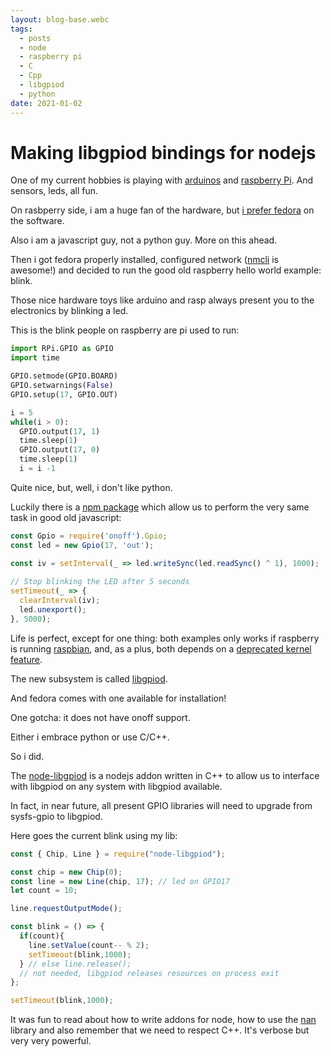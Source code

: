 ```yaml
---
layout: blog-base.webc
tags: 
  - posts
  - node
  - raspberry pi
  - C
  - Cpp
  - libgpiod
  - python
date: 2021-01-02
---
```

# Making libgpiod bindings for nodejs

One of my current hobbies is playing with [arduinos](https://www.arduino.cc/)
and [raspberry Pi](https://www.raspberrypi.org/). And sensors, leds, all fun.

On rasbperry side, i am a huge fan of the hardware, but
[i prefer fedora](https://arm.fedoraproject.org/) on the software.

Also i am a javascript guy, not a python guy. More on this ahead.

Then i got fedora properly installed, configured network
([nmcli](https://fedoraproject.org/wiki/Networking/CLI) is awesome!) and decided
to run the good old raspberry hello world example: blink.

Those nice hardware toys like arduino and rasp always present you to the
electronics by blinking a led.

This is the blink people on raspberry are pi used to run:

```python
import RPi.GPIO as GPIO    
import time                

GPIO.setmode(GPIO.BOARD)   
GPIO.setwarnings(False)           
GPIO.setup(17, GPIO.OUT)       

i = 5
while(i > 0):                      
  GPIO.output(17, 1)               
  time.sleep(1)                        
  GPIO.output(17, 0)               
  time.sleep(1)
  i = i -1
```

Quite nice, but, well, i don't like python.

Luckily there is a [npm package](https://www.npmjs.com/package/onoff) which
allow us to perform the very same task in good old javascript:

```javascript
const Gpio = require('onoff').Gpio; 
const led = new Gpio(17, 'out');      

const iv = setInterval(_ => led.writeSync(led.readSync() ^ 1), 1000);
 
// Stop blinking the LED after 5 seconds
setTimeout(_ => {
  clearInterval(iv); 
  led.unexport(); 
}, 5000);
```

Life is perfect, except for one thing: both examples only works if raspberry is
running [raspbian](https://www.raspberrypi.org/software/), and, as a plus, both
depends on a
[deprecated kernel feature](https://github.com/rust-embedded/rust-sysfs-gpio/issues/38).

The new subsystem is called [libgpiod](https://git.kernel.org/pub/scm/libs/libgpiod/libgpiod.git/about/).

And fedora comes with one available for installation!

One gotcha: it does not have onoff support.

Either i embrace python or use C/C++.

So i did.

The [node-libgpiod](https://github.com/sombriks/node-libgpiod) is a nodejs addon
written in C++ to allow us to interface with libgpiod on any system with
libgpiod available.

In fact, in near future, all present GPIO libraries will need to upgrade from
sysfs-gpio to libgpiod.

Here goes the current blink using my lib:

```javascript
const { Chip, Line } = require("node-libgpiod");

const chip = new Chip(0);
const line = new Line(chip, 17); // led on GPIO17
let count = 10;

line.requestOutputMode();

const blink = () => {
  if(count){
    line.setValue(count-- % 2);
    setTimeout(blink,1000);
  } // else line.release(); 
  // not needed, libgpiod releases resources on process exit  
};

setTimeout(blink,1000);
```

It was fun to read about how to write addons for node, how to use the
[nan](https://github.com/nodejs/nan) library and also remember that we need to
respect C++. It's verbose but very very powerful.
